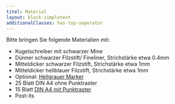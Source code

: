 ```yaml
---
titel: Material
layout: block-simpletext
additionalClasses: has-top-seperator
---
```


Bitte bringen Sie folgende Materialien mit:
- Kugelschreiber mit schwarzer Mine
- Dünner schwarzer Filzstift/ Fineliner, Strichstärke etwa 0.4mm
- Mitteldicker schwarzer Filzstift, Strichstärke etwa 1mm
- Mitteldicker hellblauer Filzstift, Strichstärke etwa 1mm
- Optional: [Hellgrauer Marker](https://copic.holtzofficesupport.com/copic-classic/copic-classic-einzelmarker/1248/copic-classic-einzelmarker)
- 25 Blatt DIN A4 ohne Punktraster
- 15 Blatt [DIN A4 mit Punktraster](https://www.viaprinto.de/media/documents/help/layouts/produkte/raster/vorlage_punktraster_DIN_A4_hoch.zip)
- Post-its
